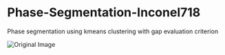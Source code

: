 # Phase-Segmentation-Inconel718

Phase segmentation using kmeans clustering with gap evaluation criterion

![](images/5.tif "Original Image")
